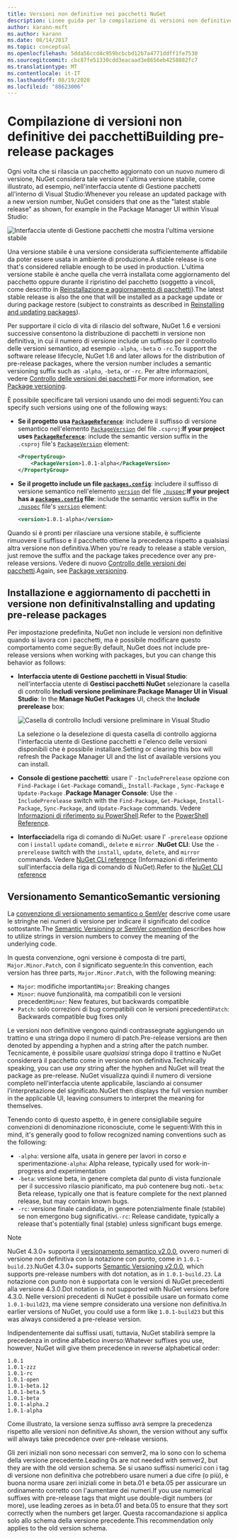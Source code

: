 ```yaml
---
title: Versioni non definitive nei pacchetti NuGet
description: Linee guida per la compilazione di versioni non definitive dei pacchetti
author: karann-msft
ms.author: karann
ms.date: 08/14/2017
ms.topic: conceptual
ms.openlocfilehash: 5dda56ccd4c959bcbcbd12b7a4771ddff1fe7530
ms.sourcegitcommit: cbc87fe51330cdd3eacaad3e8656eb4258882fc7
ms.translationtype: MT
ms.contentlocale: it-IT
ms.lasthandoff: 08/19/2020
ms.locfileid: "88623006"
---
```

# <a name="building-pre-release-packages"></a><span data-ttu-id="c7089-103">Compilazione di versioni non definitive dei pacchetti</span><span class="sxs-lookup"><span data-stu-id="c7089-103">Building pre-release packages</span></span>

<span data-ttu-id="c7089-104">Ogni volta che si rilascia un pacchetto aggiornato con un nuovo numero di versione, NuGet considera tale versione l'ultima versione stabile, come illustrato, ad esempio, nell'interfaccia utente di Gestione pacchetti all'interno di Visual Studio:</span><span class="sxs-lookup"><span data-stu-id="c7089-104">Whenever you release an updated package with a new version number, NuGet considers that one as the "latest stable release" as shown, for example in the Package Manager UI within Visual Studio:</span></span>

![Interfaccia utente di Gestione pacchetti che mostra l'ultima versione stabile](media/Prerelease_01-LatestStable.png)

<span data-ttu-id="c7089-106">Una versione stabile è una versione considerata sufficientemente affidabile da poter essere usata in ambiente di produzione.</span><span class="sxs-lookup"><span data-stu-id="c7089-106">A stable release is one that's considered reliable enough to be used in production.</span></span> <span data-ttu-id="c7089-107">L'ultima versione stabile è anche quella che verrà installata come aggiornamento del pacchetto oppure durante il ripristino del pacchetto (soggetto a vincoli, come descritto in [Reinstallazione e aggiornamento di pacchetti](../consume-packages/reinstalling-and-updating-packages.md)).</span><span class="sxs-lookup"><span data-stu-id="c7089-107">The latest stable release is also the one that will be installed as a package update or during package restore (subject to constraints as described in [Reinstalling and updating packages](../consume-packages/reinstalling-and-updating-packages.md)).</span></span>

<span data-ttu-id="c7089-108">Per supportare il ciclo di vita di rilascio del software, NuGet 1.6 e versioni successive consentono la distribuzione di pacchetti in versione non definitiva, in cui il numero di versione include un suffisso per il controllo delle versioni semantico, ad esempio `-alpha`, `-beta` o `-rc`.</span><span class="sxs-lookup"><span data-stu-id="c7089-108">To support the software release lifecycle, NuGet 1.6 and later allows for the distribution of pre-release packages, where the version number includes a semantic versioning suffix such as `-alpha`, `-beta`, or `-rc`.</span></span> <span data-ttu-id="c7089-109">Per altre informazioni, vedere [Controllo delle versioni dei pacchetti](../concepts/package-versioning.md#pre-release-versions).</span><span class="sxs-lookup"><span data-stu-id="c7089-109">For more information, see [Package versioning](../concepts/package-versioning.md#pre-release-versions).</span></span>

<span data-ttu-id="c7089-110">È possibile specificare tali versioni usando uno dei modi seguenti:</span><span class="sxs-lookup"><span data-stu-id="c7089-110">You can specify such versions using one of the following ways:</span></span>

- <span data-ttu-id="c7089-111">**Se il progetto usa [`PackageReference`](../consume-packages/package-references-in-project-files.md)**: includere il suffisso di versione semantico nell'elemento [`PackageVersion`](/dotnet/core/tools/csproj#packageversion) del file `.csproj`:</span><span class="sxs-lookup"><span data-stu-id="c7089-111">**If your project uses [`PackageReference`](../consume-packages/package-references-in-project-files.md)**: include the semantic version suffix in the `.csproj` file's [`PackageVersion`](/dotnet/core/tools/csproj#packageversion) element:</span></span>

    ```xml
    <PropertyGroup>
        <PackageVersion>1.0.1-alpha</PackageVersion>
    </PropertyGroup>
    ```

- <span data-ttu-id="c7089-112">**Se il progetto include un file [`packages.config`](../reference/packages-config.md)**: includere il suffisso di versione semantico nell'elemento [`version`](../reference/nuspec.md#version) del file [`.nuspec`](../reference/nuspec.md):</span><span class="sxs-lookup"><span data-stu-id="c7089-112">**If your project has a [`packages.config`](../reference/packages-config.md) file**: include the semantic version suffix in the [`.nuspec`](../reference/nuspec.md) file's [`version`](../reference/nuspec.md#version) element:</span></span>

    ```xml
    <version>1.0.1-alpha</version>
    ```

<span data-ttu-id="c7089-113">Quando si è pronti per rilasciare una versione stabile, è sufficiente rimuovere il suffisso e il pacchetto ottiene la precedenza rispetto a qualsiasi altra versione non definitiva.</span><span class="sxs-lookup"><span data-stu-id="c7089-113">When you're ready to release a stable version, just remove the suffix and the package takes precedence over any pre-release versions.</span></span> <span data-ttu-id="c7089-114">Vedere di nuovo [Controllo delle versioni dei pacchetti](../concepts/package-versioning.md#pre-release-versions).</span><span class="sxs-lookup"><span data-stu-id="c7089-114">Again, see [Package versioning](../concepts/package-versioning.md#pre-release-versions).</span></span>

## <a name="installing-and-updating-pre-release-packages"></a><span data-ttu-id="c7089-115">Installazione e aggiornamento di pacchetti in versione non definitiva</span><span class="sxs-lookup"><span data-stu-id="c7089-115">Installing and updating pre-release packages</span></span>

<span data-ttu-id="c7089-116">Per impostazione predefinita, NuGet non include le versioni non definitive quando si lavora con i pacchetti, ma è possibile modificare questo comportamento come segue:</span><span class="sxs-lookup"><span data-stu-id="c7089-116">By default, NuGet does not include pre-release versions when working with packages, but you can change this behavior as follows:</span></span>

- <span data-ttu-id="c7089-117">**Interfaccia utente di Gestione pacchetti in Visual Studio**: nell'interfaccia utente di **Gestisci pacchetti NuGet** selezionare la casella di controllo **Includi versione preliminare**:</span><span class="sxs-lookup"><span data-stu-id="c7089-117">**Package Manager UI in Visual Studio**: In the **Manage NuGet Packages** UI, check the **Include prerelease** box:</span></span>

    ![Casella di controllo Includi versione preliminare in Visual Studio](media/Prerelease_02-CheckPrerelease.png)

    <span data-ttu-id="c7089-119">La selezione o la deselezione di questa casella di controllo aggiorna l'interfaccia utente di Gestione pacchetti e l'elenco delle versioni disponibili che è possibile installare.</span><span class="sxs-lookup"><span data-stu-id="c7089-119">Setting or clearing this box will refresh the Package Manager UI and the list of available versions you can install.</span></span>

- <span data-ttu-id="c7089-120">**Console di gestione pacchetti**: usare l' `-IncludePrerelease` opzione con `Find-Package` i `Get-Package` comandi,, `Install-Package` , `Sync-Package` e `Update-Package` .</span><span class="sxs-lookup"><span data-stu-id="c7089-120">**Package Manager Console**: Use the `-IncludePrerelease` switch with the `Find-Package`, `Get-Package`, `Install-Package`, `Sync-Package`, and `Update-Package` commands.</span></span> <span data-ttu-id="c7089-121">Vedere [Informazioni di riferimento su PowerShell](../reference/powershell-reference.md).</span><span class="sxs-lookup"><span data-stu-id="c7089-121">Refer to the [PowerShell Reference](../reference/powershell-reference.md).</span></span>

- <span data-ttu-id="c7089-122">**Interfaccia**della riga di comando di NuGet: usare l' `-prerelease` opzione con i `install` `update` comandi,, `delete` e `mirror` .</span><span class="sxs-lookup"><span data-stu-id="c7089-122">**NuGet CLI**: Use the `-prerelease` switch with the `install`, `update`, `delete`, and `mirror` commands.</span></span> <span data-ttu-id="c7089-123">Vedere [NuGet CLI reference](../reference/nuget-exe-cli-reference.md) (Informazioni di riferimento sull'interfaccia della riga di comando di NuGet).</span><span class="sxs-lookup"><span data-stu-id="c7089-123">Refer to the [NuGet CLI reference](../reference/nuget-exe-cli-reference.md)</span></span>

## <a name="semantic-versioning"></a><span data-ttu-id="c7089-124">Versionamento Semantico</span><span class="sxs-lookup"><span data-stu-id="c7089-124">Semantic versioning</span></span>

<span data-ttu-id="c7089-125">La [convenzione di versionamento semantico o SemVer](https://semver.org/spec/v1.0.0.html) descrive come usare le stringhe nei numeri di versione per indicare il significato del codice sottostante.</span><span class="sxs-lookup"><span data-stu-id="c7089-125">The [Semantic Versioning or SemVer convention](https://semver.org/spec/v1.0.0.html) describes how to utilize strings in version numbers to convey the meaning of the underlying code.</span></span>

<span data-ttu-id="c7089-126">In questa convenzione, ogni versione è composta di tre parti, `Major.Minor.Patch`, con il significato seguente:</span><span class="sxs-lookup"><span data-stu-id="c7089-126">In this convention, each version has three parts, `Major.Minor.Patch`, with the following meaning:</span></span>

- <span data-ttu-id="c7089-127">`Major`: modifiche importanti</span><span class="sxs-lookup"><span data-stu-id="c7089-127">`Major`: Breaking changes</span></span>
- <span data-ttu-id="c7089-128">`Minor`: nuove funzionalità, ma compatibili con le versioni precedenti</span><span class="sxs-lookup"><span data-stu-id="c7089-128">`Minor`: New features, but backwards compatible</span></span>
- <span data-ttu-id="c7089-129">`Patch`: solo correzioni di bug compatibili con le versioni precedenti</span><span class="sxs-lookup"><span data-stu-id="c7089-129">`Patch`: Backwards compatible bug fixes only</span></span>

<span data-ttu-id="c7089-130">Le versioni non definitive vengono quindi contrassegnate aggiungendo un trattino e una stringa dopo il numero di patch.</span><span class="sxs-lookup"><span data-stu-id="c7089-130">Pre-release versions are then denoted by appending a hyphen and a string after the patch number.</span></span> <span data-ttu-id="c7089-131">Tecnicamente, è possibile usare *qualsiasi* stringa dopo il trattino e NuGet considererà il pacchetto come in versione non definitiva.</span><span class="sxs-lookup"><span data-stu-id="c7089-131">Technically speaking, you can use *any* string after the hyphen and NuGet will treat the package as pre-release.</span></span> <span data-ttu-id="c7089-132">NuGet visualizza quindi il numero di versione completo nell'interfaccia utente applicabile, lasciando ai consumer l'interpretazione del significato.</span><span class="sxs-lookup"><span data-stu-id="c7089-132">NuGet then displays the full version number in the applicable UI, leaving consumers to interpret the meaning for themselves.</span></span>

<span data-ttu-id="c7089-133">Tenendo conto di questo aspetto, è in genere consigliabile seguire convenzioni di denominazione riconosciute, come le seguenti:</span><span class="sxs-lookup"><span data-stu-id="c7089-133">With this in mind, it's generally good to follow recognized naming conventions such as the following:</span></span>

- <span data-ttu-id="c7089-134">`-alpha`: versione alfa, usata in genere per lavori in corso e sperimentazione</span><span class="sxs-lookup"><span data-stu-id="c7089-134">`-alpha`: Alpha release, typically used for work-in-progress and experimentation</span></span>
- <span data-ttu-id="c7089-135">`-beta`: versione beta, in genere completa dal punto di vista funzionale per il successivo rilascio pianificato, ma può contenere bug noti.</span><span class="sxs-lookup"><span data-stu-id="c7089-135">`-beta`: Beta release, typically one that is feature complete for the next planned release, but may contain known bugs.</span></span>
- <span data-ttu-id="c7089-136">`-rc`: versione finale candidata, in genere potenzialmente finale (stabile) se non emergono bug significativi.</span><span class="sxs-lookup"><span data-stu-id="c7089-136">`-rc`: Release candidate, typically a release that's potentially final (stable) unless significant bugs emerge.</span></span>

> [!Note]
> <span data-ttu-id="c7089-137">NuGet 4.3.0+ supporta il [versionamento semantico v2.0.0](https://semver.org/spec/v2.0.0.html), ovvero numeri di versione non definitiva con la notazione con punto, come in `1.0.1-build.23`.</span><span class="sxs-lookup"><span data-stu-id="c7089-137">NuGet 4.3.0+ supports [Semantic Versioning v2.0.0](https://semver.org/spec/v2.0.0.html), which supports pre-release numbers with dot notation, as in `1.0.1-build.23`.</span></span> <span data-ttu-id="c7089-138">La notazione con punto non è supportata con le versioni di NuGet precedenti alla versione 4.3.0.</span><span class="sxs-lookup"><span data-stu-id="c7089-138">Dot notation is not supported with NuGet versions before 4.3.0.</span></span> <span data-ttu-id="c7089-139">Nelle versioni precedenti di NuGet è possibile usare un formato come `1.0.1-build23`, ma viene sempre considerato una versione non definitiva.</span><span class="sxs-lookup"><span data-stu-id="c7089-139">In earlier versions of NuGet, you could use a form like `1.0.1-build23` but this was always considered a pre-release version.</span></span>

<span data-ttu-id="c7089-140">Indipendentemente dai suffissi usati, tuttavia, NuGet stabilirà sempre la precedenza in ordine alfabetico inverso:</span><span class="sxs-lookup"><span data-stu-id="c7089-140">Whatever suffixes you use, however, NuGet will give them precedence in reverse alphabetical order:</span></span>

    1.0.1
    1.0.1-zzz
    1.0.1-rc
    1.0.1-open
    1.0.1-beta.12
    1.0.1-beta.5
    1.0.1-beta
    1.0.1-alpha.2
    1.0.1-alpha

<span data-ttu-id="c7089-141">Come illustrato, la versione senza suffisso avrà sempre la precedenza rispetto alle versioni non definitive.</span><span class="sxs-lookup"><span data-stu-id="c7089-141">As shown, the version without any suffix will always take precedence over pre-release versions.</span></span>

<span data-ttu-id="c7089-142">Gli zeri iniziali non sono necessari con semver2, ma lo sono con lo schema della versione precedente.</span><span class="sxs-lookup"><span data-stu-id="c7089-142">Leading 0s are not needed with semver2, but they are with the old version schema.</span></span> <span data-ttu-id="c7089-143">Se si usano suffissi numerici con i tag di versione non definitiva che potrebbero usare numeri a due cifre (o più), è buona norma usare zeri iniziali come in beta.01 e beta.05 per assicurare un ordinamento corretto con l'aumentare dei numeri.</span><span class="sxs-lookup"><span data-stu-id="c7089-143">If you use numerical suffixes with pre-release tags that might use double-digit numbers (or more), use leading zeroes as in beta.01 and beta.05 to ensure that they sort correctly when the numbers get larger.</span></span> <span data-ttu-id="c7089-144">Questa raccomandazione si applica solo allo schema della versione precedente.</span><span class="sxs-lookup"><span data-stu-id="c7089-144">This recommendation only applies to the old version schema.</span></span>
